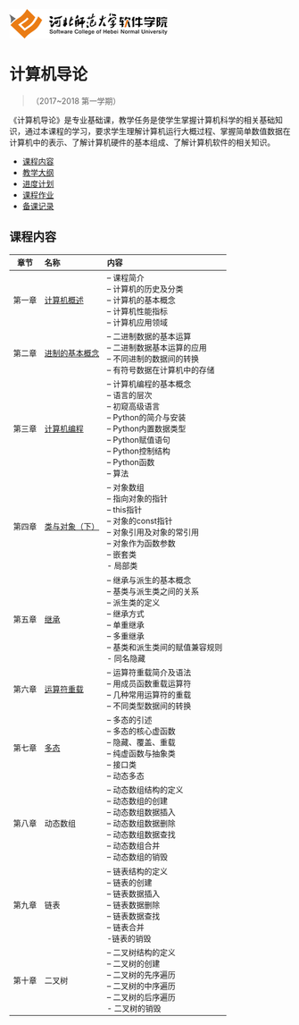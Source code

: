 ![河北师范大学软件学院](./image/logo.png)

# 计算机导论 

>（2017~2018 第一学期）

《计算机导论》是专业基础课，教学任务是使学生掌握计算机科学的相关基础知识，通过本课程的学习，要求学生理解计算机运行大概过程、掌握简单数值数据在计算机中的表示、了解计算机硬件的基本组成、了解计算机软件的相关知识。
- [课程内容](#课程内容)
- [教学大纲](./materials/outline.pdf)
- [进度计划](./materials/schedule.pdf)
- [课程作业](./materials/task.md)
- [备课记录](./preparelog)

## 课程内容

| 章节 | 名称 | 内容 | 
|:---:|:---|:---|
| 第一章 | [计算机概述](./ch01) | – 课程简介<br/>– 计算机的历史及分类<br/>– 计算机的基本概念<br/>– 计算机性能指标<br/>– 计算机应用领域 | 
| 第二章 | [进制的基本概念](./ch02) | – 二进制数据的基本运算<br/>– 二进制数据基本运算的应用<br/>– 不同进制的数据间的转换<br/>– 有符号数据在计算机中的存储 | 
| 第三章 | [计算机编程](./ch03) | – 计算机编程的基本概念<br/>– 语言的层次<br/>– 初窥高级语言<br/>– Python的简介与安装<br/>– Python内置数据类型<br/>– Python赋值语句<br/>– Python控制结构<br/>– Python函数<br/>– 算法 | 
| 第四章 | [类与对象（下）](./ch04-class-and-object-low) | – 对象数组<br/>– 指向对象的指针<br/>– this指针<br/>– 对象的const指针<br/>– 对象引用及对象的常引用<br/>– 对象作为函数参数<br/>– 嵌套类<br/>- 局部类 | 
| 第五章 | [继承](./ch05-inherit) | – 继承与派生的基本概念<br/>– 基类与派生类之间的关系<br/>– 派生类的定义<br/>– 继承方式<br/>– 单重继承<br/>– 多重继承<br/>– 基类和派生类间的赋值兼容规则<br/>- 同名隐藏 | 
| 第六章 | [运算符重载](./ch06-overload) | – 运算符重载简介及语法<br/>– 用成员函数重载运算符<br/>– 几种常用运算符的重载<br/>– 不同类型数据间的转换 | 
| 第七章 | [多态](./ch07-polymorphism) | – 多态的引述<br/>– 多态的核心虚函数<br/>– 隐藏、覆盖、重载<br/>– 纯虚函数与抽象类<br/>– 接口类<br/>– 动态多态 | 
| 第八章 | 动态数组 | – 动态数组结构的定义<br/>– 动态数组的创建<br/>– 动态数组数据插入<br/>– 动态数组数据删除<br/>– 动态数组数据查找<br/>– 动态数组合并<br/>– 动态数组的销毁 | 
| 第九章 | 链表 | – 链表结构的定义<br/>– 链表的创建<br/>– 链表数据插入<br/>– 链表数据删除<br/>– 链表数据查找<br/>– 链表合并<br/>-链表的销毁 | 
| 第十章 | 二叉树 | – 二叉树结构的定义<br/>– 二叉树的创建<br/>– 二叉树的先序遍历<br/>– 二叉树的中序遍历<br/>– 二叉树的后序遍历<br/>- 二叉树的销毁 | 


